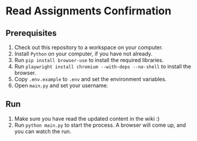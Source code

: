 # Read Assignments Confirmation

## Prerequisites

1. Check out this repository to a workspace on your computer.
2. Install `Python` on your computer, if you have not already.
3. Run `pip install browser-use` to install the required libraries.
4. Run `playwright install chromium --with-deps --no-shell` to install the browser.
5. Copy `.env.example` to `.env` and set the environment variables.
6. Open `main.py` and set your username.

## Run

1. Make sure you have read the updated content in the wiki :)
2. Run `python main.py` to start the process. A browser will come up, and you can watch the run.
